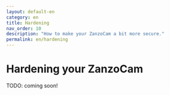 ```yaml
---
layout: default-en
category: en
title: Hardening
nav_order: 10
description: "How to make your ZanzoCam a bit more secure."
permalink: en/hardening
---
```


# Hardening your ZanzoCam

TODO: coming soon!
